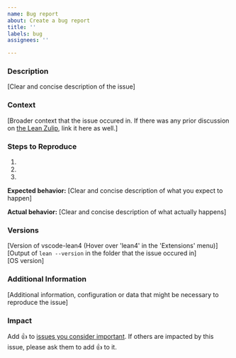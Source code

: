 ```yaml
---
name: Bug report
about: Create a bug report
title: ''
labels: bug
assignees: ''

---
```


### Description

[Clear and concise description of the issue]

### Context

[Broader context that the issue occured in. If there was any prior discussion on [the Lean Zulip](https://leanprover.zulipchat.com), link it here as well.]

### Steps to Reproduce

1.
2.
3.

**Expected behavior:** [Clear and concise description of what you expect to happen]

**Actual behavior:** [Clear and concise description of what actually happens]

### Versions

[Version of vscode-lean4 (Hover over 'lean4' in the 'Extensions' menu)]  
[Output of `lean --version` in the folder that the issue occured in]  
[OS version]

### Additional Information

[Additional information, configuration or data that might be necessary to reproduce the issue]

### Impact

Add :+1: to [issues you consider important](https://github.com/leanprover/vscode-lean4/issues?q=is%3Aissue+is%3Aopen+sort%3Areactions-%2B1-desc). If others are impacted by this issue, please ask them to add :+1: to it.
